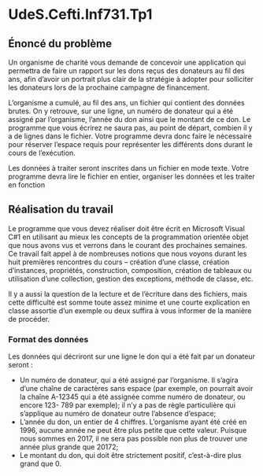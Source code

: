 # UdeS.Cefti.Inf731.Tp1

## Énoncé du problème

Un organisme de charité vous demande de concevoir une application qui
permettra de faire un rapport sur les dons reçus des donateurs au fil des ans, afin
d’avoir un portrait plus clair de la stratégie à adopter pour solliciter les donateurs
lors de la prochaine campagne de financement.

L’organisme a cumulé, au fil des ans, un fichier qui contient des données brutes.
On y retrouve, sur une ligne, un numéro de donateur qui a été assigné par
l’organisme, l’année du don ainsi que le montant de ce don. Le programme que
vous écrirez ne saura pas, au point de départ, combien il y a de lignes dans le
fichier. Votre programme devra donc faire le nécessaire pour réserver l’espace
requis pour représenter les différents dons durant le cours de l’exécution.

Les données à traiter seront inscrites dans un fichier en mode texte. Votre
programme devra lire le fichier en entier, organiser les données et les traiter en
fonction

## Réalisation du travail

Le programme que vous devez réaliser doit être écrit en Microsoft Visual C#1 en
utilisant au mieux les concepts de la programmation orientée objet que nous
avons vus et verrons dans le courant des prochaines semaines. Ce travail fait
appel à de nombreuses notions que nous voyons durant les huit premières
rencontres du cours – création d’une classe, création d’instances, propriétés,
construction, composition, création de tableaux ou utilisation d’une collection,
gestion des exceptions, méthode de classe, etc.

Il y a aussi la question de la lecture et de l’écriture dans des fichiers, mais cette
difficulté est somme toute assez minime et une courte explication en classe
assortie d’un exemple ou deux suffira à vous informer de la manière de procéder.

### Format des données

Les données qui décriront sur une ligne le don qui a été fait par un donateur
seront :

- Un numéro de donateur, qui a été assigné par l’organisme. Il s’agira d’une
chaîne de caractères sans espace (par exemple, on pourrait avoir la chaîne
A-12345 qui a été assignée comme numéro de donateur, ou encore 123-
789 par exemple); il n’y a pas de règle particulière qui s’applique au
numéro de donateur outre l’absence d’espace;
- L’année du don, un entier de 4 chiffres. L’organisme ayant été créé en
1996, aucune année ne peut être plus petite que cette valeur. Puisque nous
sommes en 2017, il ne sera pas possible non plus de trouver une année
plus grande que 20172;
- Le montant du don, qui doit être strictement positif, c’est-à-dire plus
grand que 0.


